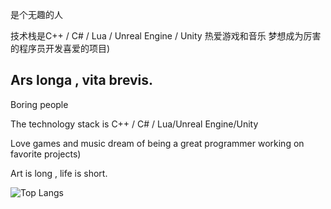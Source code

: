 是个无趣的人

技术栈是C++ / C# / Lua / Unreal Engine / Unity 热爱游戏和音乐 梦想成为厉害的程序员开发喜爱的项目)

Ars longa , vita brevis.
------------------------
Boring people

The technology stack is C++ / C# / Lua/Unreal Engine/Unity

Love games and music dream of being a great programmer working on favorite projects)

Art is long , life is short.

![Top Langs](https://github-readme-stats.vercel.app/api/top-langs/?username=Courtshipfy&layout=compact&theme=radical&locale=cn)


